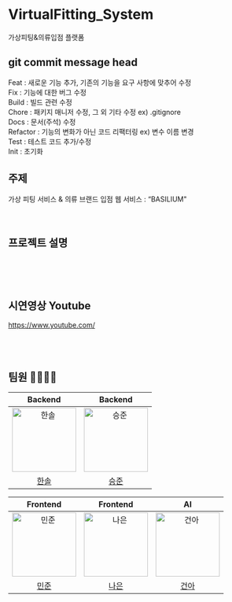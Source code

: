 # VirtualFitting_System
가상피팅&amp;의류입점 플랫폼

## git commit message head
Feat : 새로운 기능 추가, 기존의 기능을 요구 사항에 맞추어 수정  
Fix : 기능에 대한 버그 수정  
Build : 빌드 관련 수정  
Chore : 패키지 매니저 수정, 그 외 기타 수정 ex) .gitignore  
Docs : 문서(주석) 수정  
Refactor : 기능의 변화가 아닌 코드 리팩터링 ex) 변수 이름 변경  
Test : 테스트 코드 추가/수정  
Init : 초기화  

## 주제
가상 피팅 서비스 & 의류 브랜드 입점 웹 서비스 : “BASILIUM"
<br>
<br>
<br>

## 프로젝트 설명

<br>
<br>
<br>

## 시연영상 Youtube
https://www.youtube.com/
<br>
<br>
<br>
<br>

## 팀원 👨‍👨‍👧‍👧

|                                       Backend                                        |                                       Backend                                        |
|:-------------------------------------------------------------------------------------:|:-------------------------------------------------------------------------------------:
| <img src="https://avatars.githubusercontent.com/u/110244523?s=400" width=130px alt="한솔"> | <img src="https://avatars.githubusercontent.com/u/110244523?s=400" width=130px alt="승준"> 
|                          [한솔](https://github.com/pjhcsols)                           |                            [승준](https://github.com/)                            


|                                        Frontend                                         |                                        Frontend                                         |                                        AI                                         |
|:--------------------------------------------------------------------------------------:|:--------------------------------------------------------------------------------------:|:--------------------------------------------------------------------------------------:
| <img src="https://avatars.githubusercontent.com/u/110244523?s=400" width=130px alt="민준"/> | <img src="https://avatars.githubusercontent.com/u/110244523?s=400" width=130px alt="나은"/> | <img src="https://avatars.githubusercontent.com/u/110244523?s=400" width=130px alt="건아"/> | <img src="https://avatars.githubusercontent.com/u/110244523?s=400" width=130px alt=""> |
|                             [민준](https://github.com/)                             |                          [나은](https://github.com/)                          |                           [건아](https://github.com/)                           |                           [](https://github.com/)                           | 

<br><br><br>
